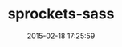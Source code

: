 ---
layout: post
title:  "sprockets-sass"
repo:   "petebrowne/sprockets-sass"
date:   2015-02-18 17:25:59
gemurl: http://github.com/petebrowne/sprockets-sass
---